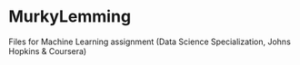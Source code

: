 # MurkyLemming
Files for Machine Learning assignment (Data Science Specialization, Johns Hopkins &amp; Coursera)
